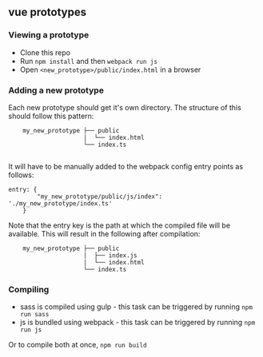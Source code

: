 ## vue prototypes

### Viewing a prototype
* Clone this repo
* Run `npm install` and then `webpack run js`
* Open `<new_prototype>/public/index.html` in a browser

### Adding a new prototype
Each new prototype should get it's own directory. The structure of this should follow this pattern:
 
```
    my_new_prototype ├── public
                     |  └── index.html
                     └── index.ts
                     

```

It will have to be manually added to the webpack config entry points as follows:

```
entry: {
        "my_new_prototype/public/js/index": './my_new_prototype/index.ts'
    }
```

Note that the entry key is the path at which the compiled file will be available. This will result in the following
after compilation:

```
    my_new_prototype ├── public
                     |  ├── index.js
                     |  └── index.html
                     └── index.ts                     

```

### Compiling
- sass is compiled using gulp - this task can be triggered by running `npm run sass` 
- js is bundled using webpack - this task can be triggered by running `npm run js`

Or to compile both at once, `npm run build`

